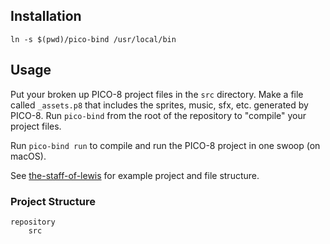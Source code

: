 ## Installation
```
ln -s $(pwd)/pico-bind /usr/local/bin
```

## Usage
Put your broken up PICO-8 project files in the `src` directory. Make a file called `_assets.p8` that includes the sprites, music, sfx, etc. generated by PICO-8. Run `pico-bind` from the root of the repository to "compile" your project files.

Run `pico-bind run` to compile and run the PICO-8 project in one swoop (on macOS).

See [the-staff-of-lewis](https://github.com/jessemillar/the-staff-of-lewis) for example project and file structure.

### Project Structure
```
repository
	src
```
